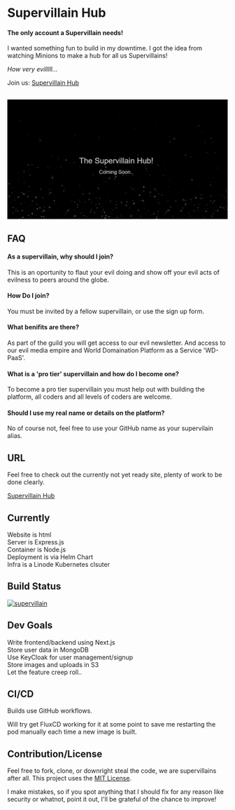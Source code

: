 # Supervillain Hub

#### The only account a Supervillain needs!


I wanted something fun to build in my downtime. I got the idea from watching Minions to make a hub for all us Supervillains! 

_How very evilllll..._

Join us: [Supervillain Hub](https://supervillain.cloud/)


## 
![Homepage](./docs/img/homepage.jpg)


## FAQ

#### As a supervillain, why should I join?

This is an oportunity to flaut your evil doing and show off your evil acts of evilness to peers around the globe.

#### How Do I join?

You must be invited by a fellow supervillain, or use the sign up form.

#### What benifits are there?

As part of the guild you will get access to our evil newsletter. And access to our evil media empire and World Domaination Platform as a Service 'WD-PaaS'.

#### What is a 'pro tier' supervillain and how do I become one?

To become a pro tier supervillain you must help out with building the platform, all coders and all levels of coders are welcome.

#### Should I use my real name or details on the platform?

No of course not, feel free to use your GitHub name as your supervilain alias.


## URL

Feel free to check out the currently not yet ready site, plenty of work to be done clearly.

[Supervillain Hub](https://supervillain.cloud/)


## Currently

Website is html \
Server is Express.js \
Container is Node.js \
Deployment is via Helm Chart \
Infra is a Linode Kubernetes clsuter 


## Build Status

[![supervillain](https://github.com/FoodyFood/supervillain-hub/actions/workflows/supervillain.yaml/badge.svg)](https://github.com/FoodyFood/supervillain-hub/actions/workflows/supervillain.yaml)


## Dev Goals

Write frontend/backend using Next.js \
Store user data in MongoDB \
Use KeyCloak for user management/signup \
Store images and uploads in S3 \
Let the feature creep roll.. 


## CI/CD

Builds use GitHub workflows.

Will try get FluxCD working for it at some point to save me restarting the pod manually each time a new image is built.


## Contribution/License

Feel free to fork, clone, or downright steal the code, we are supervillains after all. This project uses the [MIT License](./LICENSE). 

I make mistakes, so if you spot anything that I should fix for any reason like security or whatnot, point it out, I'll be grateful of the chance to improve!

